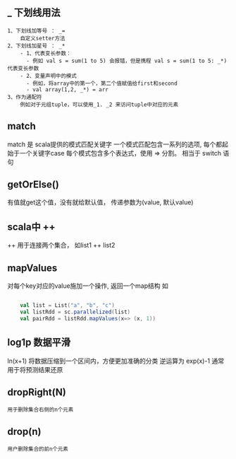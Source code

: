 ## _ 下划线用法
    1、下划线加等号 ： _=
        自定义setter方法
    2、下划线加星号 ： _*
        - 1、代表变长参数：
          - 例如 val s = sum(1 to 5) 会报错，但是携程 val s = sum(1 to 5: _*)代表变长参数
        - 2、变量声明中的模式
          - 例如，将array中的第一个，第二个值赋值给first和second
          - val array(1,2, _*) = arr
    3、作为通配符
        例如对于元组tuple，可以使用_1. _2 来访问tuple中对应的元素

## match
  match 是 scala提供的模式匹配关键字
  一个模式匹配包含一系列的选项, 每个都起始于一个关键字case
  每个模式包含多个表达式，使用 => 分割。
  相当于 switch 语句

## getOrElse()
  有值就get这个值，没有就给默认值，
  传递参数为(value, 默认value)

## scala中 ++
  ++ 用于连接两个集合， 如list1 ++ list2 

## mapValues
  对每个key对应的value施加一个操作, 返回一个map结构
  如
  ```scala

      val list = List("a", "b", "c")
      val listRdd = sc.parallelized(list)
      val pairRdd = listRdd.mapValues(x=> (x, 1))

  ```

## log1p 数据平滑
   ln(x+1) 将数据压缩到一个区间内，方便更加准确的分类
   逆运算为 exp(x)-1 通常用于将预测结果还原

## dropRight(N)
    用于删除集合右侧的n个元素

## drop(n)
    用户删除集合的前n个元素